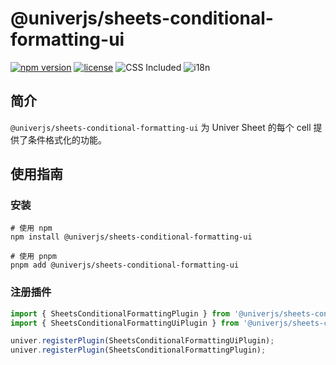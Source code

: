 # @univerjs/sheets-conditional-formatting-ui

[![npm version](https://img.shields.io/npm/v/@univerjs/sheets-conditional-formatting-ui)](https://npmjs.org/packages/@univerjs/sheets-conditional-formatting-ui)
[![license](https://img.shields.io/npm/l/@univerjs/sheets-conditional-formatting-ui)](https://img.shields.io/npm/l/@univerjs/sheets-conditional-formatting-ui)
![CSS Included](https://img.shields.io/badge/CSS_Included-blue?logo=CSS3)
![i18n](https://img.shields.io/badge/zh--CN%20%7C%20en--US-cornflowerblue?label=i18n)

## 简介

`@univerjs/sheets-conditional-formatting-ui` 为 Univer Sheet 的每个 cell 提供了条件格式化的功能。

## 使用指南

### 安装

```shell
# 使用 npm
npm install @univerjs/sheets-conditional-formatting-ui

# 使用 pnpm
pnpm add @univerjs/sheets-conditional-formatting-ui
```

### 注册插件

```typescript
import { SheetsConditionalFormattingPlugin } from '@univerjs/sheets-conditional-formatting';
import { SheetsConditionalFormattingUiPlugin } from '@univerjs/sheets-conditional-formatting-ui';

univer.registerPlugin(SheetsConditionalFormattingUiPlugin);
univer.registerPlugin(SheetsConditionalFormattingPlugin);
```

